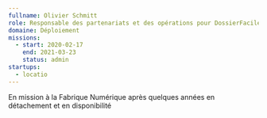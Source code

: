 ```yaml
---
fullname: Olivier Schmitt
role: Responsable des partenariats et des opérations pour DossierFacile
domaine: Déploiement
missions:
  - start: 2020-02-17
    end: 2021-03-23
    status: admin
startups:
  - locatio
---
```


En mission à la Fabrique Numérique après quelques années en détachement et en disponibilité 
